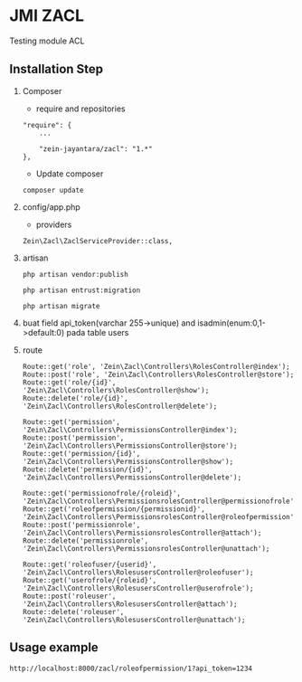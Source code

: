 # JMI ZACL

Testing module ACL


## Installation Step
1. Composer  
    * require and repositories
    
    ```
    "require": {
        ...

        "zein-jayantara/zacl": "1.*"
    },
    ```
    * Update composer
    
    ```
    composer update
    ```

2. config/app.php 
    
    * providers
   
    ```
    Zein\Zacl\ZaclServiceProvider::class,
    ```
    
3. artisan
   
    ```
    php artisan vendor:publish
    ```

    ```
    php artisan entrust:migration
    ```
    
    ```
    php artisan migrate
    ```

4. buat field api_token(varchar 255->unique) and isadmin(enum:0,1->default:0) pada table users 
    
5. route

    ```
    Route::get('role', 'Zein\Zacl\Controllers\RolesController@index');
    Route::post('role', 'Zein\Zacl\Controllers\RolesController@store');
    Route::get('role/{id}', 'Zein\Zacl\Controllers\RolesController@show');
    Route::delete('role/{id}', 'Zein\Zacl\Controllers\RolesController@delete');
    
    Route::get('permission', 'Zein\Zacl\Controllers\PermissionsController@index');
    Route::post('permission', 'Zein\Zacl\Controllers\PermissionsController@store');
    Route::get('permission/{id}', 'Zein\Zacl\Controllers\PermissionsController@show');
    Route::delete('permission/{id}', 'Zein\Zacl\Controllers\PermissionsController@delete');
    
    Route::get('permissionofrole/{roleid}', 'Zein\Zacl\Controllers\PermissionsrolesController@permissionofrole');
    Route::get('roleofpermission/{permissionid}', 'Zein\Zacl\Controllers\PermissionsrolesController@roleofpermission');
    Route::post('permissionrole', 'Zein\Zacl\Controllers\PermissionsrolesController@attach');
    Route::delete('permissionrole', 'Zein\Zacl\Controllers\PermissionsrolesController@unattach');
    
    Route::get('roleofuser/{userid}', 'Zein\Zacl\Controllers\RolesusersController@roleofuser');
    Route::get('userofrole/{roleid}', 'Zein\Zacl\Controllers\RolesusersController@userofrole');
    Route::post('roleuser', 'Zein\Zacl\Controllers\RolesusersController@attach');
    Route::delete('roleuser', 'Zein\Zacl\Controllers\RolesusersController@unattach');
    ```


## Usage example
```
http://localhost:8000/zacl/roleofpermission/1?api_token=1234
```
